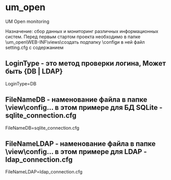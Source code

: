 # um_open
UM Open monitoring

Назначение: сбор данных и мониторинг различных информационных систем.
Перед первым стартом проекта необходимо в папке \um_open\WEB-INF\views\создать подпапку \configи в ней файл setting.cfg с содержанием

## LoginType - это метод проверки логина, Может быть {DB | LDAP}
LoginType=DB
## FileNameDB - наменование файла в папке \view\config\... в этом примере для БД SQLite - sqlite_connection.cfg
FileNameDB=sqlite_connection.cfg
## FileNameLDAP - наменование файла в папке \view\config\... в этом примере для LDAP - ldap_connection.cfg
FileNameLDAP=ldap_connection.cfg
